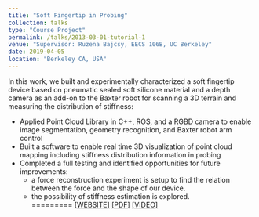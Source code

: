 ```yaml
---
title: "Soft Fingertip in Probing"
collection: talks
type: "Course Project"
permalink: /talks/2013-03-01-tutorial-1
venue: "Supervisor: Ruzena Bajcsy, EECS 106B, UC Berkeley"
date: 2019-04-05
location: "Berkeley CA, USA"
---
```


In this work, we built and experimentally characterized a soft fingertip device based on pneumatic sealed soft silicone material and a depth camera as an add-on to the Baxter robot for scanning a 3D terrain and measuring the distribution of stiffness:
* Applied Point Cloud Library in C++, ROS, and a RGBD camera to enable image segmentation, geometry recognition,
and Baxter robot arm control
* Built a software to enable real time 3D visualization of point cloud mapping including stiffness distribution information in probing
* Completed a full testing and identified opportunities for future improvements:
  * a force reconstruction experiment is setup to find the relation between the force and the shape of our device. 
  * the possibility of stiffness estimation is explored.<br/>
=========
[[WEBSITE]](https://softfingertip.weebly.com) [[PDF]](http://YefanZhou.github.io/files/Soft_Fingertip_in_Probing.pdf) [[VIDEO]](https://www.youtube.com/playlist?list=PLWRI-5Ak19eUrtcS3Qgkj9K5kgUXBeuna)
